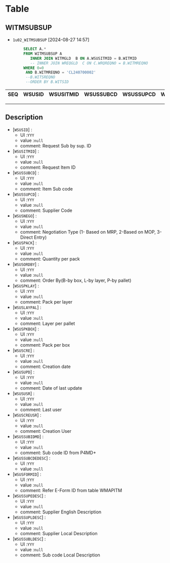 
# Table

## WITMSUBSUP

- `1u02_WITMSUBSUP` [2024-08-27 14:57]

```sql
        SELECT A.*
        FROM WITMSUBSUP A
           INNER JOIN WITMGLD  B ON A.WSUSITMID = B.WITMID
           -- INNER JOIN WREQGLD  C ON C.WRQREQNO = B.WITMREQNO
        WHERE 0=0
         AND B.WITMREQNO = 'CL240700002'
         --B.WITSREQNO
         --ORDER BY B.WITSID


```

|SEQ|WSUSID|WSUSITMID|WSUSSUBCD|WSUSSUPCD|WSUSNEGO|WSUSPACK|WSUSORDBY|WSUSPKLAY|WSUSLAYPAL|WSUSPKBOX|WSUSCRE|WSUSUPD|WSUSUSR|WSUSCREUSR|WSUSSUBIDMD|WSUSNEGO_C4|WSUSPACK_C4|WSUSORDBY_C4|WSUSPKLAY_C4|WSUSLAYPAL_C4|WSUSPKBOX_C4|WSUSSUBCDEDESC|WSUSSUBCD_C4|WSUSSUPCD_C4|WSUSSUBCDEDESC_C4|WSUSFORMID|WSUSSUPEDESC|WSUSSUPLDESC|WSUSSUPEDESC_C4|WSUSSUPLDESC_C4|WSUSSUBLDESC|WSUSSUBLDESC_C4|
| -- | -- | -- | -- | -- | -- | -- | -- | -- | -- | -- | -- | -- | -- | -- | -- | -- | -- | -- | -- | -- | -- | -- | -- | -- | -- | -- | -- | -- | -- | -- | -- | -- |


----

## Description

- [`WSUSID`] : 
  - UI :`YYY`
  - value :`null`
  - comment: Request Sub by sup. ID
- [`WSUSITMID`] : 
  - UI :`YYY`
  - value :`null`
  - comment: Request Item ID
- [`WSUSSUBCD`] : 
  - UI :`YYY`
  - value :`null`
  - comment: Item Sub code
- [`WSUSSUPCD`] : 
  - UI :`YYY`
  - value :`null`
  - comment: Supplier Code
- [`WSUSNEGO`] : 
  - UI :`YYY`
  - value :`null`
  - comment: Negotiation Type (1- Based on MRP, 2-Based on MOP, 3-Direct Entry)
- [`WSUSPACK`] : 
  - UI :`YYY`
  - value :`null`
  - comment: Quantity per pack
- [`WSUSORDBY`] : 
  - UI :`YYY`
  - value :`null`
  - comment: Order By(B-by box, L-by layer, P-by pallet)
- [`WSUSPKLAY`] : 
  - UI :`YYY`
  - value :`null`
  - comment: Pack per layer
- [`WSUSLAYPAL`] : 
  - UI :`YYY`
  - value :`null`
  - comment: Layer per pallet
- [`WSUSPKBOX`] : 
  - UI :`YYY`
  - value :`null`
  - comment: Pack per box
- [`WSUSCRE`] : 
  - UI :`YYY`
  - value :`null`
  - comment: Creation date
- [`WSUSUPD`] : 
  - UI :`YYY`
  - value :`null`
  - comment: Date of last update
- [`WSUSUSR`] : 
  - UI :`YYY`
  - value :`null`
  - comment: Last user
- [`WSUSCREUSR`] : 
  - UI :`YYY`
  - value :`null`
  - comment: Creation User
- [`WSUSSUBIDMD`] : 
  - UI :`YYY`
  - value :`null`
  - comment: Sub code ID from P4MD+
- [`WSUSSUBCDEDESC`] : 
  - UI :`YYY`
  - value :`null`
- [`WSUSFORMID`] : 
  - UI :`YYY`
  - value :`null`
  - comment: Refer E-Form ID from table WMAPITM
- [`WSUSSUPEDESC`] : 
  - UI :`YYY`
  - value :`null`
  - comment: Supplier English Description
- [`WSUSSUPLDESC`] : 
  - UI :`YYY`
  - value :`null`
  - comment: Supplier Local Description
- [`WSUSSUBLDESC`] : 
  - UI :`YYY`
  - value :`null`
  - comment: Sub code Local Description

